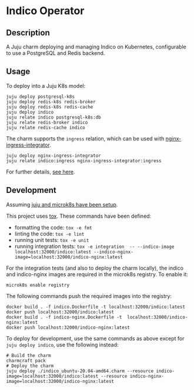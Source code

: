 # Indico Operator

## Description

A Juju charm deploying and managing Indico on Kubernetes, configurable to use a PostgreSQL and Redis backend.


## Usage

To deploy into a Juju K8s model:

    juju deploy postgresql-k8s
    juju deploy redis-k8s redis-broker
    juju deploy redis-k8s redis-cache
    juju deploy indico
    juju relate indico postgresql-k8s:db
    juju relate redis-broker indico
    juju relate redis-cache indico


The charm supports the `ingress` relation, which can be used with
[nginx-ingress-integrator](https://charmhub.io/nginx-ingress-integrator/).

    juju deploy nginx-ingress-integrator
    juju relate indico:ingress nginx-ingress-integrator:ingress


For further details, [see here](https://charmhub.io/indico/docs).

## Development

Assuming
[juju and microk8s have been setup](https://juju.is/docs/olm/microk8s).

This project uses [tox](https://tox.wiki/en/latest/). These commands have been
defined:

* formatting the code: `tox -e fmt`
* linting the code: `tox -e lint`
* running unit tests: `tox -e unit`
* running integration tests: `tox -e integration  -- --indico-image localhost:32000/indico:latest --indico-nginx-image=localhost:32000/indico-nginx:latest`

For the integration tests (and also to deploy the charm locally), the indico
and indico-nginx images are required in the microk8s registry. To enable it:

    microk8s enable registry

The following commands push the required images into the registry:

    docker build . -f indico.Dockerfile -t localhost:32000/indico:latest
    docker push localhost:32000/indico:latest
    docker build . -f indico-nginx.Dockerfile -t  localhost:32000/indico-nginx:latest
    docker push localhost:32000/indico-nginx:latest

To deploy for development, use the same commands as above except for
`juju deploy indico`, use the following instead:

    # Build the charm
    charmcraft pack
    # Deploy the charm
    juju deploy ./indico_ubuntu-20.04-amd64.charm --resource indico-image=localhost:32000/indico:latest --resource indico-nginx-image=localhost:32000/indico-nginx:latest
